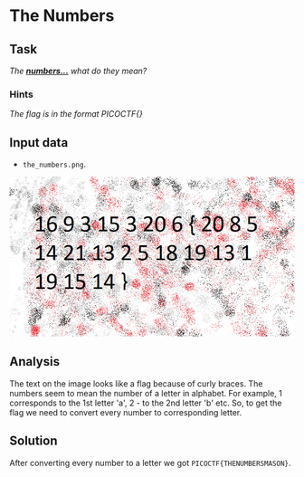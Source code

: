 # The Numbers

## Task

*The **[numbers...](https://jupiter.challenges.picoctf.org/static/f209a32253affb6f547a585649ba4fda/the_numbers.png)** what do they mean?*

### Hints

*The flag is in the format PICOCTF{}*

## Input data

* `the_numbers.png`.

![Link to image](https://github.com/KryvavyiPotii/ctf-write-ups/blob/main/picoCTF/picoCTF%202019/The%20Numbers/the_numbers.png)

## Analysis

The text on the image looks like a flag because of curly braces.
The numbers seem to mean the number of a letter in alphabet.
For example, 1 corresponds to the 1st letter 'a', 2 - to the 2nd letter 'b' etc.
So, to get the flag we need to convert every number to corresponding letter.

## Solution

After converting every number to a letter we got `PICOCTF{THENUMBERSMASON}`.
